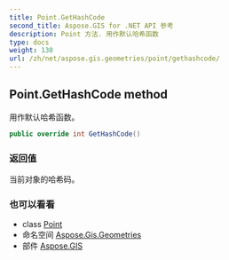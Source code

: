```yaml
---
title: Point.GetHashCode
second_title: Aspose.GIS for .NET API 参考
description: Point 方法. 用作默认哈希函数
type: docs
weight: 130
url: /zh/net/aspose.gis.geometries/point/gethashcode/
---
```

## Point.GetHashCode method

用作默认哈希函数。

```csharp
public override int GetHashCode()
```

### 返回值

当前对象的哈希码。

### 也可以看看

* class [Point](../)
* 命名空间 [Aspose.Gis.Geometries](../../point/)
* 部件 [Aspose.GIS](../../../)


